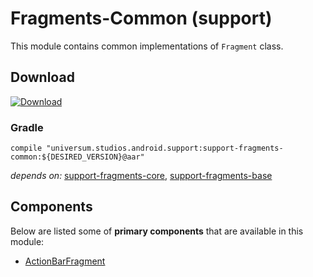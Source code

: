 Fragments-Common (support)
===============

This module contains common implementations of `Fragment` class.

## Download ##
[![Download](https://api.bintray.com/packages/universum-studios/android/universum.studios.android.support%3Asupport-fragments/images/download.svg)](https://bintray.com/universum-studios/android/universum.studios.android.support%3Asupport-fragments/_latestVersion)

### Gradle ###

    compile "universum.studios.android.support:support-fragments-common:${DESIRED_VERSION}@aar"

_depends on:_
[support-fragments-core](https://github.com/universum-studios/android_fragments/tree/support-master/library-core),
[support-fragments-base](https://github.com/universum-studios/android_fragments/tree/support-master/library-base)

## Components ##

Below are listed some of **primary components** that are available in this module:

- [ActionBarFragment](https://github.com/universum-studios/android_fragments/tree/master/library-common/src/main/java/universum/studios/android/fragment/ActionBarFragment.java)
